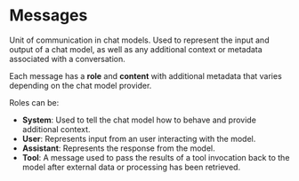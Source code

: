 # Messages
Unit of communication in chat models. Used to represent the input and output of a chat model, as well as any additional context or metadata associated with a conversation.

Each message has a **role** and **content** with additional metadata that varies depending on the chat model provider.

Roles can be:
- **System**: Used to tell the chat model how to behave and provide additional context.
- **User**: Represents input from an user interacting with the model.
- **Assistant**: Represents the response from the model.
- **Tool**: A message used to pass the results of a tool invocation back to the model after external data or processing has been retrieved.